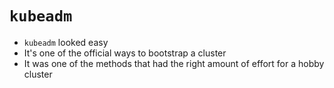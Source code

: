 <!SLIDE>

# `kubeadm`

* `kubeadm` looked easy
* It's one of the official ways to bootstrap a cluster
* It was one of the methods that had the right amount of effort for a hobby cluster
